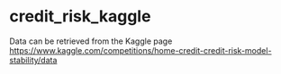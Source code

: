 # credit_risk_kaggle

Data can be retrieved from the Kaggle page https://www.kaggle.com/competitions/home-credit-credit-risk-model-stability/data
